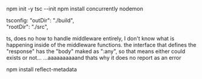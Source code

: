 npm init -y
tsc --init
npm install concurrently nodemon

tsconfig:
"outDir": "./build",                           
"rootDir": "./src",


ts, does no how to handle middleware entirely, I don't know what is happening inside of the middleware functions. the interface that defines the "response" has the "body" maked as ":any", so that means either could exists or not...  ...aaaaaaaaaand thats why it does no report as an error



npm install reflect-metadata